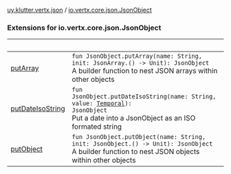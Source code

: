 [uy.klutter.vertx.json](../index.md) / [io.vertx.core.json.JsonObject](.)


### Extensions for io.vertx.core.json.JsonObject

|&nbsp;|&nbsp;|
|---|---|
| [putArray](put-array.md) | <code>fun JsonObject.putArray(name: String, init: JsonArray.() -> Unit): JsonObject</code><br/>A builder function to nest JSON arrays within other objects |
| [putDateIsoString](put-date-iso-string.md) | <code>fun JsonObject.putDateIsoString(name: String, value: [Temporal](http://docs.oracle.com/javase/6/docs/api/java/time/temporal/Temporal.html)): JsonObject</code><br/>Put a date into a JsonObject as an ISO formated string |
| [putObject](put-object.md) | <code>fun JsonObject.putObject(name: String, init: JsonObject.() -> Unit): JsonObject</code><br/>A builder function to nest JSON objects within other objects |
